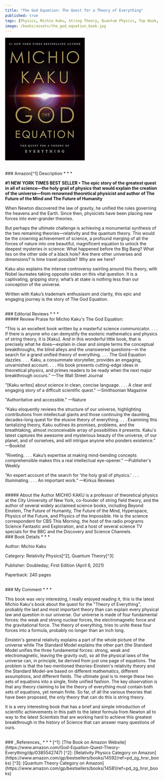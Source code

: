 ```yaml
---
title: "The God Equation: The Quest for a Theory of Everything"
published: true
tags: [Physics, Michio Kaku, String Theory, Quantum Physics, Top Book, Top Science Book]
image: /books/assets/the_god_equation_book.jpg
---
```


![](/books/assets/the_god_equation_book.jpg)

<br>
### Amazon[^1] Description
* * *

**#1 NEW YORK TIMES BEST SELLER • The epic story of the greatest quest in all of science—the holy grail of physics that would explain the creation of the universe—from renowned theoretical physicist and author of The Future of the Mind and The Future of Humanity**

When Newton discovered the law of gravity, he unified the rules governing the heavens and the Earth. Since then, physicists have been placing new forces into ever-grander theories.

But perhaps the ultimate challenge is achieving a monumental synthesis of the two remaining theories—relativity and the quantum theory. This would be the crowning achievement of science, a profound merging of all the forces of nature into one beautiful, magnificent equation to unlock the deepest mysteries in science: What happened before the Big Bang? What lies on the other side of a black hole? Are there other universes and dimensions? Is time travel possible? Why are we here?

Kaku also explains the intense controversy swirling around this theory, with Nobel laureates taking opposite sides on this vital question. It is a captivating, gripping story; what’s at stake is nothing less than our conception of the universe.

Written with Kaku’s trademark enthusiasm and clarity, this epic and engaging journey is the story of The God Equation.

<br>
### Editorial Reviews
* * *
<br>
##### Review
Praise for Michio Kaku's The God Equation:

“This is an excellent book written by a masterful science communicator. . . . If there is anyone who can demystify the esoteric mathematics and physics of string theory, it is [Kaku]. And in this wonderful little book, that is precisely what he does—explain in clear and simple terms the conceptual breakthroughs, the blind alleys and the unanswered questions—in the search for a grand unified theory of everything. . . . The God Equation dazzles. . . . Kaku, a consummate storyteller, provides an engaging, unvarnished account. . . . His book presents cutting-edge ideas in theoretical physics, and primes readers to be ready when the next major breakthrough occurs.” —The Wall Street Journal

"[Kaku writes] about science in clean, concise language. . . . A clear and engaging story of a difficult scientific quest." —Smithsonian Magazine

"Authoritative and accessible." —Nature

“Kaku eloquently reviews the structure of our universe, highlighting contributions from intellectual giants and those continuing the daunting, decades-long quest for the elusive theory of everything. . . . Examining this tantalizing theory, Kaku outlines its promises, problems, and the breathtaking, almost inconceivable array of possibilities it presents. Kaku's latest captures the awesome and mysterious beauty of the universe, of our planet, and of ourselves, and will intrigue anyone who ponders existence.” —Booklist

“Riveting. . . . Kaku’s expertise at making mind-bending concepts comprehensible makes this a real intellectual eye-opener.” —Publisher's Weekly

“An expert account of the search for 'the holy grail of physics.' . . . Illuminating. . . . An important work.” —Kirkus Reviews

<br>
##### About the Author
MICHIO KAKU is a professor of theoretical physics at the City University of New York, co-founder of string field theory, and the author of several widely acclaimed science books, including Beyond Einstein, The Future of Humanity, The Future of the Mind, Hyperspace, Physics of the Future, and Physics of the Impossible. He is the science correspondent for CBS This Morning, the host of the radio programs Science Fantastic and Exploration, and a host of several science TV specials for the BBC and the Discovery and Science Channels.

<br>
### Book Details
* * *

Author: Michio Kaku

Category:  Relativity Physics[^2], Quantum Theory[^3]

Publisher: Doubleday; First Edition (April 6, 2021)

Paperback: 240 pages

<br>
### My Comment
* * *

This book was very interesting, I really enjoyed reading it, this is the latest Michio Kaku's book about the quest for the "Theory of Everything", probably the last and most important theory than can explain every physical law and question in our universe. Our universe is made of four fundamental forces: the weak and strong nuclear forces, the electromagnetic force and the gravitational force. The theory of everything, tries to unite these four forces into a formula, probably no longer than an inch long.

Einstein's general relativity explains a part of the whole picture of the universe while The Standard Model explains the other part (the Standard Model unifies the three fundamental forces: strong, weak and electromagnetic, leaving the gravity out), so all the physical laws of the universe can, in principle, be derived from just one page of equations. The problem is that the two mentioned theories-Einstein's relativity theory and the Standard Model-are based on different mathematics, different assumptions, and different fields. The ultimate goal is to merge these two sets of equations into a single, finite unified fashion. The key observation is that any theory claiming to be the theory of everything must contain both sets of equations, yet remain finite. So far, of all the various theories that have been proposed, the only theory that can do this is string theory.

It is a very interesting book that has a brief and simple introduction of scientific achievements in this path to the latest formula from Newton all to way to the latest Scientists that are working hard to achieve this greatest breakthrough in the history of Science that can answer many questions of ours.

<br>
### _References_
* * *
[^1]: [The Book on Amazon Website](https://www.amazon.com/God-Equation-Quest-Theory-Everything/dp/0385542747)
[^2]: [Relativity Physics Category on Amazon](https://www.amazon.com/gp/bestsellers/books/14592/ref=pd_zg_hrsr_books)
[^3]: [Quantum Theory Category on Amazon](https://www.amazon.com/gp/bestsellers/books/14581/ref=pd_zg_hrsr_books)
